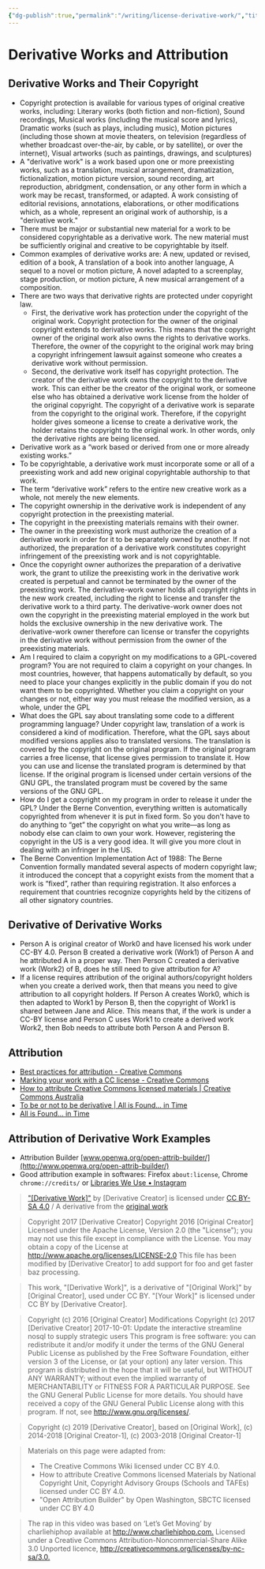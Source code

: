 ```yaml
---
{"dg-publish":true,"permalink":"/writing/license-derivative-work/","title":"Derivative Works and Attribution","tags":["license"]}
---
```



# Derivative Works and Attribution

## Derivative Works and Their Copyright

- Copyright protection is available for various types of original creative works, including: Literary works (both fiction and non-fiction), Sound recordings, Musical works (including the musical score and lyrics), Dramatic works (such as plays, including music), Motion pictures (including those shown at movie theaters, on television (regardless of whether broadcast over-the-air, by cable, or by satellite), or over the internet), Visual artworks (such as paintings, drawings, and sculptures)
- A "derivative work" is a work based upon one or more preexisting works, such as a translation, musical arrangement, dramatization, fictionalization, motion picture version, sound recording, art reproduction, abridgment, condensation, or any other form in which a work may be recast, transformed, or adapted. A work consisting of editorial revisions, annotations, elaborations, or other modifications which, as a whole, represent an original work of authorship, is a "derivative work."
- There must be major or substantial new material for a work to be considered copyrightable as a derivative work. The new material must be sufficiently original and creative to be copyrightable by itself.
- Common examples of derivative works are: A new, updated or revised, edition of a book, A translation of a book into another language, A sequel to a novel or motion picture, A novel adapted to a screenplay, stage production, or motion picture, A new musical arrangement of a composition.
- There are two ways that derivative rights are protected under copyright law.
    - First, the derivative work has protection under the copyright of the original work. Copyright protection for the owner of the original copyright extends to derivative works. This means that the copyright owner of the original work also owns the rights to derivative works. Therefore, the owner of the copyright to the original work may bring a copyright infringement lawsuit against someone who creates a derivative work without permission.
    - Second, the derivative work itself has copyright protection. The creator of the derivative work owns the copyright to the derivative work. This can either be the creator of the original work, or someone else who has obtained a derivative work license from the holder of the original copyright. The copyright of a derivative work is separate from the copyright to the original work. Therefore, if the copyright holder gives someone a license to create a derivative work, the holder retains the copyright to the original work. In other words, only the derivative rights are being licensed.
- Derivative work as a “work based or derived from one or more already existing works.”
- To be copyrightable, a derivative work must incorporate some or all of a preexisting work and add new original copyrightable authorship to that work.
- The term “derivative work” refers to the entire new creative work as a whole, not merely the new elements.
- The copyright ownership in the derivative work is independent of any copyright protection in the preexisting material.
- The copyright in the preexisting materials remains with their owner.
- The owner in the preexisting work must authorize the creation of a derivative work in order for it to be separately owned by another. If not authorized, the preparation of a derivative work constitutes copyright infringement of the preexisting work and is not copyrightable.
- Once the copyright owner authorizes the preparation of a derivative work, the grant to utilize the preexisting work in the derivative work created is perpetual and cannot be terminated by the owner of the preexisting work. The derivative-work owner holds all copyright rights in the new work created, including the right to license and transfer the derivative work to a third party. The derivative-work owner does not own the copyright in the preexisting material employed in the work but holds the exclusive ownership in the new derivative work. The derivative-work owner therefore can license or transfer the copyrights in the derivative work without permission from the owner of the preexisting materials.
- Am I required to claim a copyright on my modifications to a GPL-covered program? You are not required to claim a copyright on your changes. In most countries, however, that happens automatically by default, so you need to place your changes explicitly in the public domain if you do not want them to be copyrighted. Whether you claim a copyright on your changes or not, either way you must release the modified version, as a whole, under the GPL
- What does the GPL say about translating some code to a different programming language? Under copyright law, translation of a work is considered a kind of modification. Therefore, what the GPL says about modified versions applies also to translated versions. The translation is covered by the copyright on the original program. If the original program carries a free license, that license gives permission to translate it. How you can use and license the translated program is determined by that license. If the original program is licensed under certain versions of the GNU GPL, the translated program must be covered by the same versions of the GNU GPL.
- How do I get a copyright on my program in order to release it under the GPL? Under the Berne Convention, everything written is automatically copyrighted from whenever it is put in fixed form. So you don't have to do anything to “get” the copyright on what you write—as long as nobody else can claim to own your work. However, registering the copyright in the US is a very good idea. It will give you more clout in dealing with an infringer in the US.
- The Berne Convention Implementation Act of 1988: The Berne Convention formally mandated several aspects of modern copyright law; it introduced the concept that a copyright exists from the moment that a work is “fixed”, rather than requiring registration. It also enforces a requirement that countries recognize copyrights held by the citizens of all other signatory countries.

## Derivative of Derivative Works

- Person A is original creator of Work0 and have licensed his work under CC-BY 4.0. Person B created a derivative work (Work1) of Person A and he attributed A in a proper way. Then Person C created a derivative work (Work2) of B, does he still need to give attribution for A?
- If a license requires attribution of the original authors/copyright holders when you create a derived work, then that means you need to give attribution to all copyright holders. If Person A creates Work0, which is then adapted to Work1 by Person B, then the copyright of Work1 is shared between Jane and Alice. This means that, if the work is under a CC-BY license and Person C uses Work1 to create a derived work Work2, then Bob needs to attribute both Person A and Person B.

## Attribution

- [Best practices for attribution - Creative Commons](https://wiki.creativecommons.org/wiki/best_practices_for_attribution)
- [Marking your work with a CC license - Creative Commons](https://wiki.creativecommons.org/wiki/Marking_your_work_with_a_CC_license)
- [How to attribute Creative Commons licensed materials | Creative Commons Australia](https://creativecommons.org.au/learn/fact-sheets/attribution/)
- [To be or not to be derivative | All is Found... in Time](https://allisfoundintime.com/article/creative-commons/to-be-or-not-to-be-derivative.html)
- [All is Found... in Time](https://allisfoundintime.com/index.html)

## Attribution of Derivative Work Examples

- Attribution Builder [www.openwa.org/open-attrib-builder/](http://www.openwa.org/open-attrib-builder/)
- Good attribution example in softwares: Firefox `about:license`, Chrome `chrome://credits/` or [Libraries We Use • Instagram](https://www.instagram.com/about/legal/libraries/)

> ["\[Derivative Work\]"](https://www.example.com/) by \[Derivative Creator\] is licensed under [CC BY-SA 4.0](http://creativecommons.org/licenses/by-sa/4.0) / A derivative from the [original work](https://www.example.com/)

> Copyright 2017 [Derivative Creator]
> Copyright 2016 [Original Creator]
> Licensed under the Apache License, Version 2.0 (the "License"); you may not use this file except in compliance with the License.
> You may obtain a copy of the License at <http://www.apache.org/licenses/LICENSE-2.0>
> This file has been modified by [Derivative Creator] to add support for foo and get faster baz processing.

> This work, "[Derivative Work]", is a derivative of "[Original Work]" by [Original Creator], used under CC BY. "[Your Work]" is licensed under CC BY by [Derivative Creator].

> Copyright (c) 2016 [Original Creator]
> Modifications Copyright (c) 2017 [Derivative Creator]
> 2017-10-01: Update the interactive streamline nosql to supply strategic users
> This program is free software: you can redistribute it and/or modify it under the terms of the GNU General Public License as published by the Free Software Foundation, either version 3 of the License, or (at your option) any later version.
> This program is distributed in the hope that it will be useful, but WITHOUT ANY WARRANTY; without even the implied warranty of MERCHANTABILITY or FITNESS FOR A PARTICULAR PURPOSE. See the GNU General Public License for more details.
> You should have received a copy of the GNU General Public License along with this program. If not, see <http://www.gnu.org/licenses/>.

> Copyright (c) 2019 [Derivative Creator], based on [Original Work], (c) 2014-2018 [Original Creator-1], (c) 2003-2018 [Original Creator-1]

> Materials on this page were adapted from:
> - The Creative Commons Wiki licensed under CC BY 4.0.
> - How to attribute Creative Commons licensed Materials by National Copyright Unit, Copyright Advisory Groups (Schools and TAFEs) licensed under CC BY 4.0.
> - "Open Attribution Builder" by Open Washington, SBCTC licensed under CC BY 4.0

> The rap in this video was based on ‘Let’s Get Moving’ by charliehiphop available at <http://www.charliehiphop.com.> Licensed under a Creative Commons Attribution-Noncommercial-Share Alike 3.0 Unported licence, <http://creativecommons.org/licenses/by-nc-sa/3.0.>

